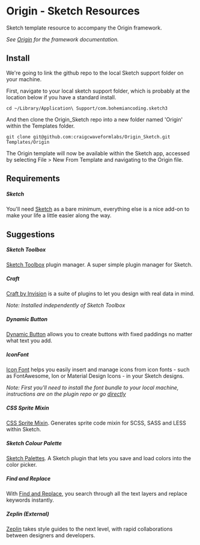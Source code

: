 # Origin - Sketch Resources

Sketch template resource to accompany the Origin framework.


*See [Origin](http://fac.github.io/origin/) for the framework documentation.*


## Install

We're going to link the github repo to the local Sketch support folder on your machine.

First, navigate to your local sketch support folder, which is probably at the location below if you have a standard install.

```
cd ~/Library/Application\ Support/com.bohemiancoding.sketch3
```

And then clone the Origin_Sketch repo into a new folder named 'Origin' within the Templates folder.

```
git clone git@github.com:craigcwaveformlabs/Origin_Sketch.git Templates/Origin
```

The Origin template will now be available within the Sketch app, accessed by selecting File > New From Template and navigating to the Origin file.


## Requirements


##### Sketch

You'll need [Sketch](https://www.sketchapp.com) as a bare minimum, everything else is a nice add-on to make your life a little easier along the way.


## Suggestions

##### Sketch Toolbox

[Sketch Toolbox](http://sketchtoolbox.com/) plugin manager. A super simple plugin manager for Sketch.

##### Craft

[Craft by Invision](https://www.invisionapp.com/craft) is a suite of plugins to let you design with real data in mind.

*Note: Installed independently of Sketch Toolbox*

##### Dynamic Button

[Dynamic Button](https://github.com/ddwht/sketch-dynamic-button) allows you to create buttons with fixed paddings no matter what text you add.

##### IconFont

[Icon Font](https://github.com/keremciu/sketch-iconfont) helps you easily insert and manage icons from icon fonts - such as FontAwesome, Ion or Material Design Icons - in your Sketch designs.

*Note: First you'll need to install the font bundle to your local machine, instructions are on the plugin repo or go [directly](https://github.com/keremciu/font-bundles)*

##### CSS Sprite Mixin

[CSS Sprite Mixin](https://github.com/littlebusters/Sketch-CSS-Sprite-Mixin). Generates sprite code mixin for SCSS, SASS and LESS within Sketch.


##### Sketch Colour Palette

[Sketch Palettes](https://github.com/andrewfiorillo/sketch-palettes). A Sketch plugin that lets you save and load colors into the color picker.

##### Find and Replace

With [Find and Replace](https://github.com/mscodemonkey/Sketch-Find-And-Replace), you search through all the text layers and replace keywords instantly.

##### Zeplin (External)

[Zeplin](https://zeplin.io/) takes style guides to the next level, with rapid collaborations between designers and developers.
